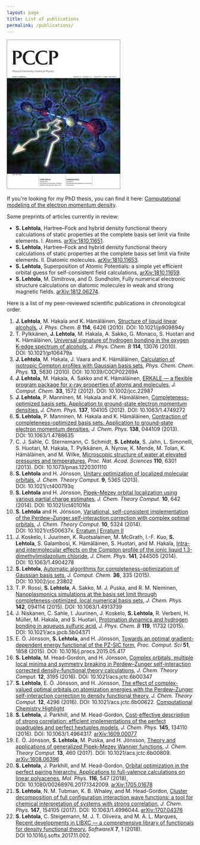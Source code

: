 ```yaml
---
layout: page
title: List of publications
permalink: /publications/
---
```


![](/images/PCCP_cover.jpg)

If you're looking for my PhD thesis, you can find it here:
[Computational modeling of the electron momentum density](http://urn.fi/URN:ISBN:978-952-10-8091-3).

Some preprints of articles currently in review:
 
 + **S. Lehtola**, Hartree&ndash;Fock and hybrid density functional theory calculations of static properties at the complete basis set limit via finite elements. I. Atoms. [arXiv:1810.11651](http://arxiv.org/abs/1810.11651).
 + **S. Lehtola**, Hartree&ndash;Fock and hybrid density functional theory calculations of static properties at the complete basis set limit via finite elements. II. Diatomic molecules. [arXiv:1810.11653](http://arxiv.org/abs/1810.11653).
 + **S. Lehtola**, Superposition of Atomic Potentials: a simple yet efficient orbital guess for self-consistent field calculations, [arXiv:1810.11659](http://arxiv.org/abs/1810.11659).
 + **S. Lehtola**, M. Dimitrova, and D. Sundholm, Fully numerical electronic structure calculations on diatomic molecules in weak and strong magnetic fields. [arXiv:1812.06274](http://arxiv.org/abs/1812.06274).
 
 Here is a list of my peer-reviewed scientific publications in chronological order.

1. **J. Lehtola**, M. Hakala and K. H&auml;m&auml;l&auml;inen, [Structure of liquid linear alcohols](http://pubs.acs.org/doi/abs/10.1021/jp909894y), *J. Phys. Chem. B* **114**, 6426 (2010). DOI:&nbsp;10.1021/jp909894y
1. T. Pylkk&auml;nen, **J. Lehtola**, M. Hakala, A. Sakko, G. Monaco, S. Huotari and K. H&auml;m&auml;l&auml;inen, [Universal signature of hydrogen bonding in the oxygen K-edge spectrum of alcohols](http://pubs.acs.org/doi/full/10.1021/jp106479a), *J. Phys. Chem. B* **114**, 13076 (2010). DOI:&nbsp;10.1021/jp106479a
1. **J. Lehtola**, M. Hakala, J. Vaara and K. H&auml;m&auml;l&auml;inen, [Calculation of isotropic Compton profiles with Gaussian basis sets](http://pubs.rsc.org/en/Content/ArticleLanding/2011/CP/c0cp02269a), *Phys. Chem. Chem. Phys.* **13**, 5630 (2010). DOI:&nbsp;10.1039/C0CP02269A 
1. **J. Lehtola**, M. Hakala, A. Sakko and K. H&auml;m&auml;l&auml;inen, [ERKALE &mdash; a flexible program package for x-ray properties of atoms and molecules](http://onlinelibrary.wiley.com/doi/10.1002/jcc.22987/abstract), *J. Comput. Chem.* **33**, 1572 (2012). DOI:&nbsp;10.1002/jcc.22987
1. **J. Lehtola**, P. Manninen, M. Hakala and K. H&auml;m&auml;l&auml;inen, [Completeness-optimized basis sets. Application to ground-state electron momentum densities](http://link.aip.org/link/?JCP/137/104105), *J. Chem. Phys.* **137**, 104105 (2012). DOI:&nbsp;10.1063/1.4749272
1. **S. Lehtola**, P. Manninen, M. Hakala and K. H&auml;m&auml;l&auml;inen, [Contraction of completeness-optimized basis sets. Application to ground-state electron momentum densities](http://jcp.aip.org/resource/1/jcpsa6/v138/i4/p044109_s1), *J. Chem. Phys.* **138**, 044109 (2013). DOI:&nbsp;10.1063/1.4788635
1. C. J. Sahle, C. Sternemann, C. Schmidt, **S. Lehtola**, S. Jahn, L. Simonelli, S. Huotari, M. Hakala, T. Pylkk&auml;nen, A. Nyrow, K. Mende, M. Tolan, K. H&auml;m&auml;l&auml;inen, and M. Wilke, [Microscopic structure of water at elevated pressures and temperatures](http://www.pnas.org/cgi/doi/10.1073/pnas.1220301110), *Proc. Nat. Acad. Sciences* **110**, 6301 (2013). DOI:&nbsp;10.1073/pnas.1220301110
1. **S. Lehtola** and H. J&oacute;nsson, [Unitary optimization of localized molecular orbitals](http://pubs.acs.org/doi/abs/10.1021/ct400793q), *J. Chem. Theory Comput.* **9**, 5365 (2013). DOI:&nbsp;10.1021/ct400793q
1. **S. Lehtola** and H. J&oacute;nsson, [Pipek&ndash;Mezey orbital localization using various partial charge estimates](http://pubs.acs.org/doi/abs/10.1021/ct401016x), *J. Chem. Theory Comput.* **10**, 642 (2014). DOI:&nbsp;10.1021/ct401016x 
1. **S. Lehtola** and H. J&oacute;nsson, [Variational, self-consistent implementation of the Perdew&ndash;Zunger self-interaction correction with complex optimal orbitals](http://pubs.acs.org/doi/abs/10.1021/ct500637x), *J. Chem. Theory Comput.* **10**, 5324 (2014). DOI:&nbsp;10.1021/ct500637x. [Erratum I](http://dx.doi.org/10.1021/acs.jctc.5b00039) [Erratum II](http://dx.doi.org/10.1021/acs.jctc.5b00806) 
1. J. Koskelo, I. Juurinen, K. Ruotsalainen, M. McGrath, I.-F. Kuo, **S. Lehtola**, S. Galambosi, K. H&auml;m&auml;l&auml;inen, S. Huotari, and M. Hakala, [Intra- and intermolecular effects on the Compton profile of the ionic liquid 1,3-dimethylimidazolium chloride](http://scitation.aip.org/content/aip/journal/jcp/141/24/10.1063/1.4904278), *J. Chem. Phys.* **141**, 244505 (2014). DOI:&nbsp;10.1063/1.4904278
1. **S. Lehtola**, [Automatic algorithms for completeness-optimization of Gaussian basis sets](http://onlinelibrary.wiley.com/doi/10.1002/jcc.23802/abstract), *J. Comput. Chem.* **36**, 335 (2015). DOI:&nbsp;10.1002/jcc.23802 
 1. T. P. Rossi, **S. Lehtola**, A. Sakko, M. J. Puska, and R. M. Nieminen, [Nanoplasmonics simulations at the basis set limit through completeness-optimized, local numerical basis sets](http://dx.doi.org/10.1063/1.4913739), *J. Chem. Phys.* **142**, 094114 (2015). DOI:&nbsp;10.1063/1.4913739
1. J. Niskanen, C. Sahle, I. Juurinen, J. Koskelo, **S. Lehtola**, R. Verbeni, H. M&uuml;ller, M. Hakala, and S. Huotari, [Protonation dynamics and hydrogen bonding in aqueuos sulfuric acid](http://pubs.acs.org/doi/abs/10.1021/acs.jpcb.5b04371), *J. Phys. Chem. B* **119**, 11732 (2015). DOI:&nbsp;10.1021/acs.jpcb.5b04371
1. E. &Ouml;. J&oacute;nsson, **S. Lehtola**, and H. J&oacute;nsson, [Towards an optimal gradient-dependent energy functional of the PZ-SIC form](http://www.sciencedirect.com/science/article/pii/S1877050915012259), *Proc. Comput. Sci* **51**, 1858 (2015). DOI:&nbsp;10.1016/j.procs.2015.05.417
1. **S. Lehtola**, M. Head-Gordon, and H. J&oacute;nsson, [Complex orbitals, multiple local minima and symmetry breaking in Perdew&ndash;Zunger self-interaction corrected density-functional theory calculations](http://pubs.acs.org/doi/abs/10.1021/acs.jctc.6b00347), *J. Chem. Theory Comput.* **12**, 3195 (2016). DOI:&nbsp;10.1021/acs.jctc.6b00347
1. **S. Lehtola**, E. &Ouml;. J&oacute;nsson, and H. J&oacute;nsson, [The effect of complex-valued optimal orbitals on atomization energies with the Perdew&ndash;Zunger self-interaction correction to density functional theory](http://pubs.acs.org/doi/abs/10.1021/acs.jctc.6b00622), *J. Chem. Theory Comput.* **12**, 4296 (2016). DOI:&nbsp;10.1021/acs.jctc.6b00622. [Computational Chemistry Highlight](http://www.compchemhighlights.org/2016/08/effect-of-complex-valued-optimal.html)
1. **S. Lehtola**, J. Parkhill, and M. Head-Gordon, [Cost-effective description of strong correlation: efficient implementations of the perfect quadruples and perfect hextuples models](http://scitation.aip.org/content/aip/journal/jcp/145/13/10.1063/1.4964317), *J. Chem. Phys.* **145**, 134110 (2016). DOI:&nbsp;10.1063/1.4964317. [arXiv:1609.00077](http://arxiv.org/abs/1609.00077)
1. E. &Ouml;. J&oacute;nsson, **S. Lehtola**, M. Puska, and H. J&oacute;nsson, [Theory and applications of generalized Pipek&ndash;Mezey Wannier functions](http://pubs.acs.org/doi/abs/10.1021/acs.jctc.6b00809 ), *J. Chem. Theory Comput.* **13**, 460 (2017). DOI:&nbsp;10.1021/acs.jctc.6b00809. [arXiv:1608.06396](http://arxiv.org/abs/1608.06396)
1. **S. Lehtola**, J. Parkhill, and M. Head-Gordon, [Orbital optimization in the perfect pairing hierarchy. Applications to full-valence calculations on linear polyacenes](http://www.tandfonline.com/doi/full/10.1080/00268976.2017.1342009), *Mol. Phys.* **116**, 547 (2018), DOI:&nbsp;10.1080/00268976.2017.1342009. [arXiv:1705.01678](https://arxiv.org/abs/1705.01678)
1. **S. Lehtola**, N. M. Tubman, K. B. Whaley, and M. Head-Gordon, [Cluster decomposition of full configuration interaction wave functions: a tool for chemical interpretation of systems with strong correlation](http://aip.scitation.org/doi/full/10.1063/1.4996044), *J. Chem. Phys.* **147**, 154105 (2017). DOI:&nbsp;10.1063/1.4996044. [arXiv:1707.04376](https://arxiv.org/abs/1707.04376)
1. **S. Lehtola**, C. Steigemann, M. J. T. Oliveira, and M. A. L. Marques, [Recent developments in LIBXC &mdash; a comprehensive library of functionals for density functional theory](http://www.sciencedirect.com/science/article/pii/S2352711017300602), *SoftwareX* **7**, 1 (2018). DOI&nbsp;10.1016/j.softx.2017.11.002.
